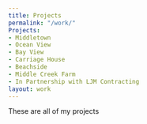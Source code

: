 ```yaml
---
title: Projects
permalink: "/work/"
Projects:
- Middletown
- Ocean View
- Bay View
- Carriage House
- Beachside
- Middle Creek Farm
- In Partnership with LJM Contracting
layout: work
---
```


These are all of my projects
